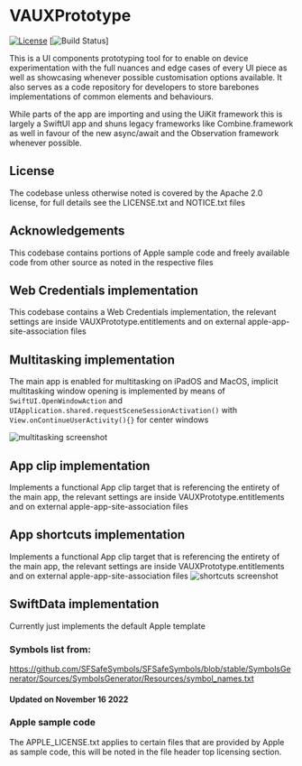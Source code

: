 #  VAUXPrototype

[![License](https://img.shields.io/badge/license-Apache--2.0-blue.svg)](http://www.apache.org/licenses/LICENSE-2.0)
[![Build Status](https://github.com/valexa/VAUXPrototype/actions/workflows/main.yml/badge.svg)]

This is a UI components prototyping tool for to enable on device experimentation with the full nuances and edge cases of every UI piece as well as showcasing whenever possible customisation options available.
It also serves as a code repository for developers to store barebones implementations of common elements and behaviours.

While parts of the app are importing and using the UiKit framework this is largely a SwiftUI app and shuns legacy frameworks like Combine.framework as well in favour of the new async/await and the Observation framework whenever possible.

## License

The codebase unless otherwise noted is covered by the Apache 2.0 license, for full details see the LICENSE.txt and NOTICE.txt files

## Acknowledgements

This codebase contains portions of Apple sample code and freely available code from other source as noted in the respective files

## Web Credentials implementation

This codebase contains a Web Credentials implementation, the relevant settings are inside VAUXPrototype.entitlements and on external apple-app-site-association files

## Multitasking implementation

The main app is enabled for multitasking on iPadOS and MacOS, implicit multitasking window opening is implemented by means of `SwiftUI.OpenWindowAction` and `UIApplication.shared.requestSceneSessionActivation()` with `View.onContinueUserActivity(){}` for center windows 

![multitasking screenshot](https://github.com/valexa/VAUXPrototype/assets/96238834/ff335e24-43ee-44ef-b3e1-5d4cc171d0c4 "Multitasking")

## App clip implementation

Implements a functional App clip target that is referencing the entirety of the main app, the relevant settings are inside VAUXPrototype.entitlements and on external apple-app-site-association files

## App shortcuts implementation

Implements a functional App clip target that is referencing the entirety of the main app, the relevant settings are inside VAUXPrototype.entitlements and on external apple-app-site-association files
![shortcuts screenshot](https://github.com/valexa/VAUXPrototype/assets/96238834/6873ee90-e2e2-47db-9c9e-91b2ae3335fd "Shortcuts")


## SwiftData implementation

Currently just implements the default Apple template 

### Symbols list from: 
https://github.com/SFSafeSymbols/SFSafeSymbols/blob/stable/SymbolsGenerator/Sources/SymbolsGenerator/Resources/symbol_names.txt
#### Updated on November 16 2022

### Apple sample code
The APPLE_LICENSE.txt applies to certain files that are provided by Apple as sample code, this will be noted in the file header top licensing section.

